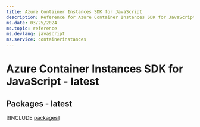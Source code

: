 ```yaml
---
title: Azure Container Instances SDK for JavaScript
description: Reference for Azure Container Instances SDK for JavaScript
ms.date: 03/25/2024
ms.topic: reference
ms.devlang: javascript
ms.service: containerinstances
---
```

# Azure Container Instances SDK for JavaScript - latest
## Packages - latest
[!INCLUDE [packages](container-instances-index.md)]